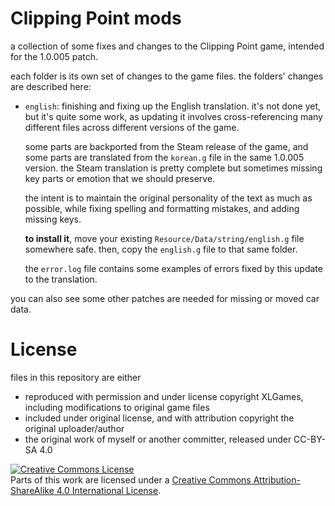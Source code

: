# Clipping Point mods

a collection of some fixes and changes to the Clipping Point game, intended for the 1.0.005 patch. 

each folder is its own set of changes to the game files. the folders' changes are described here:

- `english`: finishing and fixing up the English translation. it's not done yet, but it's quite some work, as updating it involves cross-referencing many different files across different versions of the game.
  
  some parts are backported from the Steam release of the game, and some parts are translated from the `korean.g` file in the same 1.0.005 version. the Steam translation is pretty complete but sometimes missing key parts or emotion that we should preserve.  
  
  the intent is to maintain the original personality of the text as much as possible, while fixing spelling and formatting mistakes, and adding missing keys.

  **to install it**, move your existing `Resource/Data/string/english.g` file somewhere safe. then, copy the `english.g` file to that same folder.

  the `error.log` file contains some examples of errors fixed by this update to the translation. 
  
you can also see some other patches are needed for missing or moved car data.

# License

files in this repository are either 
- reproduced with permission and under license copyright XLGames, including modifications to original game files
- included under original license, and with attribution copyright the original uploader/author
- the original work of myself or another committer, released under CC-BY-SA 4.0

<a rel="license" href="http://creativecommons.org/licenses/by-sa/4.0/"><img alt="Creative Commons License" style="border-width:0" src="https://i.creativecommons.org/l/by-sa/4.0/88x31.png" /></a><br />Parts of this work are licensed under a <a rel="license" href="http://creativecommons.org/licenses/by-sa/4.0/">Creative Commons Attribution-ShareAlike 4.0 International License</a>.
